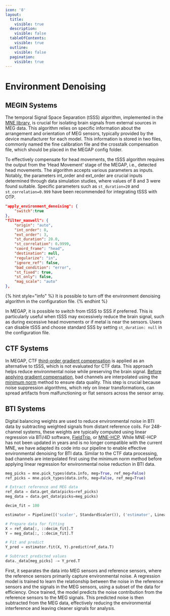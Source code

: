 ```yaml
---
icon: '8'
layout:
  title:
    visible: true
  description:
    visible: false
  tableOfContents:
    visible: true
  outline:
    visible: false
  pagination:
    visible: true
---
```


# Environment Denoising

## MEGIN Systems

The temporal Signal Space Separation (tSSS) algorithm, implemented in the [MNE library](https://mne.tools/stable/generated/mne.preprocessing.maxwell_filter.html), is crucial for isolating brain signals from external sources in MEG data. This algorithm relies on specific information about the arrangement and orientation of MEG sensors, typically provided by the device manufacturer for each model. This information is stored in two files, commonly named the fine calibration file and the crosstalk compensation file, which should be placed in the MEGAP config folder.

To effectively compensate for head movements, the tSSS algorithm requires the output from the ‘Head Movement’ stage of the MEGAP, i.e., detected head movements. The algorithm accepts various parameters as inputs. Notably, the parameters int\_order and ext\_order are crucial inputs determined through data simulation studies, where values of 8 and 3 were found suitable. Specific parameters such as `st_duration=20` and `st_correlation=0.999` have been recommended for integrating tSSS with OTP.

```json
"apply_environment_denoising": {
    "switch":true
},
"filter_maxwell": {
    "origin": "auto",
    "int_order": 8,
    "ext_order": 3,
    "st_duration": 20.0,
    "st_correlation": 0.9999,
    "coord_frame": "head",
    "destination": null,
    "regularize": "in",
    "ignore_ref": false,
    "bad_condition": "error",
    "st_fixed": true,
    "st_only": false,
    "mag_scale": "auto"
},
```

{% hint style="info" %}
It is possible to turn off the environment denoising algorithm in the configuration file.
{% endhint %}

In MEGAP, it is possible to switch from tSSS to SSS if preferred. This is particularly useful when tSSS may excessively reduce the brain signal, such as during excessive head movements or if metal is near the sensors. Users can disable tSSS and choose standard SSS by setting `st_duration: null` in the configuration file.

## CTF Systems

In MEGAP, CTF [third-order gradient compensation](https://mne.tools/stable/generated/mne.io.Raw.html#mne.io.Raw.apply_gradient_compensation) is applied as an alternative to tSSS, which is not evaluated for CTF data. This approach helps reduce environmental noise while preserving the brain signal. [Before applying gradient compensation](https://www.sciencedirect.com/science/article/pii/S1053811922001768),  bad channels are interpolated using the [minimum norm](https://mne.tools/stable/generated/mne.io.Raw.html#mne.io.Raw.interpolate_bads) method to ensure data quality. This step is crucial because noise suppression algorithms, which rely on linear transformations, can spread artifacts from malfunctioning or flat sensors across the sensor array.

## BTI Systems

Digital balancing weights are used to reduce environmental noise in BTI data by subtracting weighted signals from distant reference coils. For 248-channel systems, these weights are typically computed using linear regression via BTi/4D software, [FieldTrip](https://www.fieldtriptoolbox.org/getting_started/meg/bti/), or [MNE-HCP](https://mne.tools/mne-hcp/auto_tutorials/plot_reference_correction.html#sphx-glr-auto-tutorials-plot-reference-correction-py). While MNE-HCP has not been updated in years and is no longer compatible with the current MNE, we have adapted its code into our pipeline to enable effective environmental denoising for BTI data. Similar to the CTF data processing, bad channels are interpolated first using the minimum norm method before applying linear regression for environmental noise reduction in BTI data.

```python
meg_picks = mne.pick_types(data.info, meg=True, ref_meg=False)
ref_picks = mne.pick_types(data.info, meg=False, ref_meg=True)

# Extract reference and MEG data
ref_data = data.get_data(picks=ref_picks)
meg_data = data.get_data(picks=meg_picks)

decim_fit = 100

estimator = Pipeline([('scaler', StandardScaler()), ('estimator', LinearRegression())])

# Prepare data for fitting
X = ref_data[:, ::decim_fit].T
Y = meg_data[:, ::decim_fit].T

# Fit and predict
Y_pred = estimator.fit(X, Y).predict(ref_data.T)

# Subtract predicted values
data._data[meg_picks] -= Y_pred.T
```

First, it separates the data into MEG sensors and reference sensors, where the reference sensors primarily capture environmental noise. A regression model is trained to learn the relationship between the noise in the reference sensors and the signals in the MEG sensors, using a subset of the data for efficiency. Once trained, the model predicts the noise contribution from the reference sensors to the MEG signals. This predicted noise is then subtracted from the MEG data, effectively reducing the environmental interference and leaving cleaner signals for analysis.




